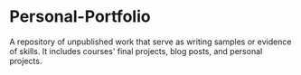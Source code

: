 # Personal-Portfolio
A repository of unpublished work that serve as writing samples or evidence of skills. It includes courses' final projects, blog posts, and personal projects.
